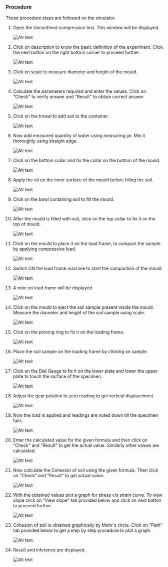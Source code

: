 ### Procedure

These procedure steps are followed on the simulator.

1. Open the  Unconfined compression test. This window will be displayed.

   ![Alt text](images/1.png)      

2. Click on description to know the basic definition of the experiment. Click the next button on the right bottom corner to proceed further.

   ![Alt text](images/2.1.png)

3. Click on scale to measure diameter and height of the mould.

   ![Alt text](images/3.1.png)

4. Calculate the parameters required and enter  the  values. Click on “Check” to verify answer and "Result" to obtain correct answer

    ![Alt text](images/4.1.png)

5. Click on the trowel to add soil to the container.

    ![Alt text](images/5.1.png)

6. Now add measured quantity of water using measuring jar. Mix it thoroughly using straight edge.

    ![Alt text](images/7.1.png)

7. Click on the bottom collar and fix the collar on the bottom of the  mould.

    ![Alt text](images/10.1.png)


8. Apply the oil on the inner surface of the mould before filling the soil.

    ![Alt text](images/9.1.png)

9. Click on the bowl containing soil to fill the mould.

    ![Alt text](images/11.1.png)  

10.  After the mould is filled with soil, click on the top collar to fix it on the top of  mould.

     ![Alt text](images/12.1.png)


11. Click on the mould to place it on the load frame, to compact the sample by applying compressive load.

    ![Alt text](images/13.1.png)

12. Switch ON the load frame machine to start the compaction of the mould

    ![Alt text](images/15.1.png)


13. A note on load frame will be displayed.

    ![Alt text](images/16.1.png)

14. Click on the mould to eject the soil sample present inside the mould. Measure the diameter and height of the soil sample using scale.

    ![Alt text](images/17.1.png)


15. Click on the proving ring to fix it on the loading frame.

    ![Alt text](images/19.1.png)

16. Place the soil sample on the loading frame by clicking on sample.

    ![Alt text](images/20.1.png)

17. Click on the Dial Gauge to fix it on the lower plate and lower the upper plate to touch the surface of the specimen.

     ![Alt text](images/21.5.png)

18. Adjust the gear position to zero reading to get vertical displacement.

     ![Alt text](images/26.1.png)

19. Now the load is applied and readings are noted down till the specimen fails.

     ![Alt text](images/27.1.png)

20. Enter the calculated value for the given formula and then click on "Check" and "Result" to get the actual value. Similarly other values are calculated.

     ![Alt text](images/28.1.png)

21. Now calculate the Cohesion of soil using the given formula. Then click on "Check" and “Result” to get actual value.

     ![Alt text](images/25.1.png)

22. With the obtained values plot a graph for stress v/s strain curve. To view slope click on "View slope" tab provided below and click on next button to proceed further.

     ![Alt text](images/31.1.png)

23. Cohesion of soil is obtained graphically by Mohr's circle. Click on "Path" tab provided below to get a step by step procedure to plot a graph.

    ![Alt text](images/32.1.png)

24. Result and inference are displayed.

    ![Alt text](images/33.1.png)
